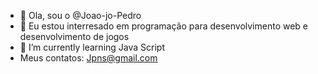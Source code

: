 - 👋 Ola, sou o @Joao-jo-Pedro
- 👀 Eu estou interresado em programação para desenvolvimento web e desenvolvimento de jogos
- 🌱 I’m currently learning Java Script
- Meus contatos: Jpns@gmail.com

<!---
Joao-jo-Pedro/Joao-jo-Pedro is a ✨ special ✨ repository because its `README.md` (this file) appears on your GitHub profile.
You can click the Preview link to take a look at your changes.

--->
